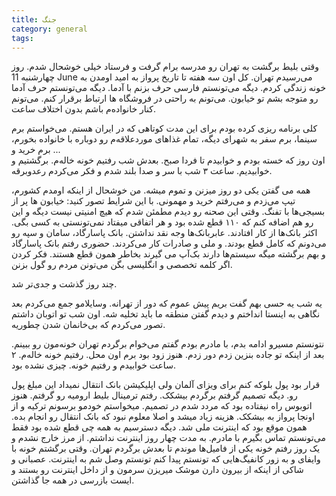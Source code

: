 ```yaml
---
title: جنگ
category: general
tags:  
---
```


وقتی بلیط برگشت به تهران رو مدرسه برام گرفت و فرستاد خیلی خوشحال شدم. روز چهارشنبه 11 June می‌رسیدم تهران. کل اون سه هفته تا تاریخ پرواز به امید اومدن به خونه زندگی کردم. دیگه می‌تونستم فارسی حرف بزنم با آدما. دیگه می‌تونستم حرف آدما رو متوجه بشم تو خیابون. می‌تونم به راحتی در فروشگاه ها ارتباط برقرار کنم. می‌تونم کنار خانواده‌م باشم بدون اختلاف ساعت. <br>

کلی برنامه ریزی کرده بودم برای این مدت کوتاهی که در ایران هستم. می‌خواستم برم سینما، برم سفر به شهرای دیگه، تمام غذاهای موردعلاقه‌م رو دوباره با خانواده بخورم، برم خرید و ...<br>
اون روز که خسته بودم و خوابیدم تا فردا صبح. بعدش شب رفتیم خونه خاله‌م. برگشتیم و خوابیدیم. ساعت ۳ شب با سر و صدا بلند شدم و فکر می‌کردم رعدوبرقه. <br>

همه می گفتن یکی دو روز میزنن و تموم میشه. من خوشحال از اینکه اومدم کشورم، تیپ می‌زدم و می‌رفتم خرید و مهمونی. با این شرایط تصور کنید: خیابون ها پر از بسیجی‌ها با تفنگ. وقتی این صحنه رو دیدم مطمئن شدم که هیچ امنیتی نیست دیگه و این رو هم اضافه کنم که ۱۱۰ قطع شده بود و هر اتفاقی میفتاد نمی‌تونستی به کسی بگی. اکثر بانک‌ها از کار افتادند. عابربانک‌ها وجه نقد نداشتن. بانک پاسارگاد، سامان و سپه رو می‌دونم که کامل قطع بودند. و ملی و صادرات کار می‌کردند. حضوری رفتم بانک پاسارگاد و بهم برگشته میگه سیستم‌ها دارند بک‌آپ می گیرند بخاطر همون قطع هستند. فکر کردن اگر کلمه تخصصی و انگلیسی بگن می‌تونن مردم رو گول بزنن.<br>

چند روز گذشت و جدی‌تر شد. <br>

یه شب یه حسی بهم گفت بریم پیش عموم که دور از تهرانه. وسایلامو جمع می‌کردم بعد نگاهی به اینستا انداختم و دیدم گفتن منطقه ما باید تخلیه شه. اون شب تو اتوبان داشتم تصور می‌کردم که بی‌خانمان شدن چطوریه.<br>

نتونستم مسیرو ادامه بدم، با مادرم بودم گفتم می‌خوام برگردم تهران خونه‌مون رو ببینم. بعد از اینکه تو جاده بنزین زدم دور زدم. هنوز زود بود برم اون محل. رفتیم خونه خاله‌م. ۲ ساعت خوابیدم و رفتیم خونه. چیزی نشده بود.<br>

قرار بود پول بلوکه کنم برای ویزای آلمان ولی اپلیکیشن بانک انتقال نمیداد این مبلغ پول رو. دیگه تصمیم گرفتم برگردم بیشکک. رفتم ترمینال بلیط ارومیه رو گرفتم. هنوز اتوبوس راه نیفتاده بود که مردد شدم در تصمیم. میخواستم خودمو برسونم ترکیه و از اونجا پرواز به بیشکک. هزینه زیاد میشد و اصلا معلوم نبود که بانک انتقال رو انجام بده. همون موقع بود که اینترنت ملی شد. دیگه دسترسیم به همه چی قطع شده بود فقط می‌تونستم تماس بگیرم با مادرم. به مدت چهار روز اینترنت نداشتم. از مرز خارج نشدم و یک روز رفتم خونه یکی از فامیل‌ها موندم تا بعدش برگردم تهران. وقتی برگشتم خونه با وایفای و به زور کانفیگ‌هایی که تونستم پیدا کنم تونستم وصل شم به اینترنت. عصبانی و شاکی از اینکه از بیرون دارن موشک میریزن سرمون و از داخل اینترنت رو بستند و ایست بازرسی در همه جا گذاشتن.

